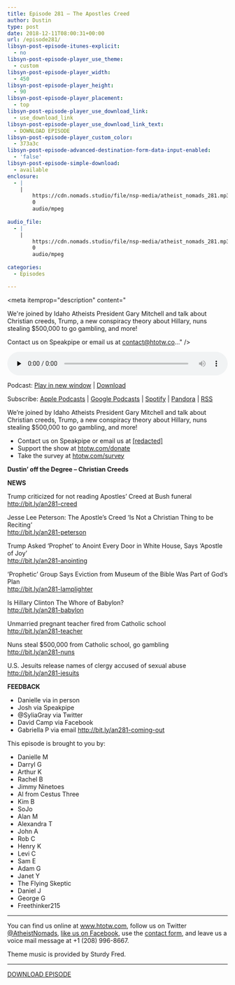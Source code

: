```yaml
---
title: Episode 281 – The Apostles Creed
author: Dustin
type: post
date: 2018-12-11T08:00:31+00:00
url: /episode281/
libsyn-post-episode-itunes-explicit:
  - no
libsyn-post-episode-player_use_theme:
  - custom
libsyn-post-episode-player_width:
  - 450
libsyn-post-episode-player_height:
  - 90
libsyn-post-episode-player_placement:
  - top
libsyn-post-episode-player_use_download_link:
  - use_download_link
libsyn-post-episode-player_use_download_link_text:
  - DOWNLOAD EPISODE
libsyn-post-episode-player_custom_color:
  - 373a3c
libsyn-post-episode-advanced-destination-form-data-input-enabled:
  - 'false'
libsyn-post-episode-simple-download:
  - available
enclosure:
  - |
    |
        https://cdn.nomads.studio/file/nsp-media/atheist_nomads_281.mp3
        0
        audio/mpeg
        
audio_file:
  - |
    |
        https://cdn.nomads.studio/file/nsp-media/atheist_nomads_281.mp3
        0
        audio/mpeg
        
categories:
  - Episodes

---
```

<div itemscope itemtype="http://schema.org/AudioObject">
  <meta itemprop="name" content="Episode 281 &#8211; The Apostles Creed" />
  
  <meta itemprop="uploadDate" content="2018-12-11T01:00:31-07:00" />
  
  <meta itemprop="encodingFormat" content="audio/mpeg" />
  
  <meta itemprop="description" content="




We're joined by Idaho Atheists President Gary Mitchell and talk about Christian creeds, Trump, a new conspiracy theory about Hillary, nuns stealing $500,000 to go gambling, and more!







Contact us on Speakpipe or email us at contact@htotw.co..." />
  
  <meta itemprop="contentUrl" content="https://dts.podtrac.com/redirect.mp3/cdn.nomads.studio/file/nsp-media/atheist_nomads_281.mp3" />
  
  <div class="powerpress_player" id="powerpress_player_8544">
    <audio class="wp-audio-shortcode" id="audio-2082-288" preload="none" style="width: 100%;" controls="controls"><source type="audio/mpeg" src="https://dts.podtrac.com/redirect.mp3/cdn.nomads.studio/file/nsp-media/atheist_nomads_281.mp3?_=288" /><a href="https://dts.podtrac.com/redirect.mp3/cdn.nomads.studio/file/nsp-media/atheist_nomads_281.mp3">https://dts.podtrac.com/redirect.mp3/cdn.nomads.studio/file/nsp-media/atheist_nomads_281.mp3</a></audio>
  </div>
</div>

<p class="powerpress_links powerpress_links_mp3">
  Podcast: <a href="https://dts.podtrac.com/redirect.mp3/cdn.nomads.studio/file/nsp-media/atheist_nomads_281.mp3" class="powerpress_link_pinw" target="_blank" title="Play in new window" onclick="return powerpress_pinw('https://htotw.com/?powerpress_pinw=2082-podcast');" rel="nofollow">Play in new window</a> | <a href="https://dts.podtrac.com/redirect.mp3/cdn.nomads.studio/file/nsp-media/atheist_nomads_281.mp3" class="powerpress_link_d" title="Download" rel="nofollow" download="atheist_nomads_281.mp3">Download</a>
</p>

<p class="powerpress_links powerpress_subscribe_links">
  Subscribe: <a href="https://podcasts.apple.com/us/podcast/humanists-take-on-the-world/id530050098?mt=2&ls=1" class="powerpress_link_subscribe powerpress_link_subscribe_itunes" target="_blank" title="Subscribe on Apple Podcasts" rel="nofollow">Apple Podcasts</a> | <a href="https://www.google.com/podcasts?feed=aHR0cDovL2F0aGVpc3Rub21hZHMubGlic3luLmNvbS9yc3M%3D" class="powerpress_link_subscribe powerpress_link_subscribe_googleplay" target="_blank" title="Subscribe on Google Podcasts" rel="nofollow">Google Podcasts</a> | <a href="https://open.spotify.com/show/3LzK2xZGike6Tc1GEMtMbr?si=LieN9SNuTpq96smuaUsH8A" class="powerpress_link_subscribe powerpress_link_subscribe_spotify" target="_blank" title="Subscribe on Spotify" rel="nofollow">Spotify</a> | <a href="https://www.pandora.com/podcast/atheist-nomads/PC:10122?corr=62071012&part=ug" class="powerpress_link_subscribe powerpress_link_subscribe_pandora" target="_blank" title="Subscribe on Pandora" rel="nofollow">Pandora</a> | <a href="https://htotw.com/feed/podcast/" class="powerpress_link_subscribe powerpress_link_subscribe_rss" target="_blank" title="Subscribe via RSS" rel="nofollow">RSS</a>
</p>

We&#8217;re joined by Idaho Atheists President Gary Mitchell and talk about Christian creeds, Trump, a new conspiracy theory about Hillary, nuns stealing $500,000 to go gambling, and more!

<!--more-->

  * Contact us on Speakpipe or email us at <a href="mailto:[redacted]" target="_blank" rel="noopener">[redacted]</a>
  * Support the show at <a href="https://htotw.com/donate" target="_blank" rel="noopener">htotw.com/donate</a>
  * Take the survey at <a href="https://htotw.com/survey" target="_blank" rel="noopener">htotw.com/survey</a>

**Dustin’ off the Degree &#8211; Christian Creeds**

**NEWS**

Trump criticized for not reading Apostles&#8217; Creed at Bush funeral  
<a href="http://bit.ly/an281-creed" target="_blank" rel="noopener">http://bit.ly/an281-creed</a>

Jesse Lee Peterson: The Apostle’s Creed ‘Is Not a Christian Thing to be Reciting’  
<a href="http://bit.ly/an281-peterson" target="_blank" rel="noopener">http://bit.ly/an281-peterson</a>

Trump Asked &#8216;Prophet&#8217; to Anoint Every Door in White House, Says &#8216;Apostle of Joy&#8217;  
<a href="http://bit.ly/an281-anointing" target="_blank" rel="noopener">http://bit.ly/an281-anointing</a>

‘Prophetic’ Group Says Eviction from Museum of the Bible Was Part of God’s Plan  
<a href="http://bit.ly/an281-lamplighter" target="_blank" rel="noopener">http://bit.ly/an281-lamplighter</a>

Is Hillary Clinton The Whore of Babylon?  
<a href="http://bit.ly/an281-babylon" target="_blank" rel="noopener">http://bit.ly/an281-babylon</a>

Unmarried pregnant teacher fired from Catholic school  
<a href="http://bit.ly/an281-teacher" target="_blank" rel="noopener">http://bit.ly/an281-teacher</a>

Nuns steal $500,000 from Catholic school, go gambling  
<a href="http://bit.ly/an281-nuns" target="_blank" rel="noopener">http://bit.ly/an281-nuns</a>

U.S. Jesuits release names of clergy accused of sexual abuse  
<a href="http://bit.ly/an281-jesuits" target="_blank" rel="noopener">http://bit.ly/an281-jesuits</a>

**FEEDBACK**

  * Danielle via in person
  * Josh via Speakpipe
  * @SyliaGray via Twitter
  * David Camp via Facebook
  * Gabriella P via email <a href="http://bit.ly/an281-coming-out" target="_blank" rel="noopener">http://bit.ly/an281-coming-out</a>

This episode is brought to you by:

  * Danielle M
  * Darryl G
  * Arthur K
  * Rachel B
  * Jimmy Ninetoes
  * Al from Cestus Three
  * Kim B
  * SoJo
  * Alan M
  * Alexandra T
  * John A
  * Rob C
  * Henry K
  * Levi C
  * Sam E
  * Adam G
  * Janet Y
  * The Flying Skeptic
  * Daniel J
  * George G
  * Freethinker215

<hr class="wp-block-separator" />

You can find us online at <a href="https://www.htotw.com/" target="_blank" rel="noopener">www.htotw.com</a>, follow us on Twitter <a href="https://htotw.com/twitter" target="_blank" rel="noopener">@AtheistNomads</a>, <a href="https://htotw.com/facebook" target="_blank" rel="noopener">like us on Facebook</a>, use the [contact form](https://htotw.com/contact), and leave us a voice mail message at +1 (208) 996-8667.

Theme music is provided by Sturdy Fred.

<hr class="wp-block-separator" />

[DOWNLOAD EPISODE][1]

 [1]: https://dts.podtrac.com/redirect.mp3/cdn.nomads.studio/file/nsp-media/atheist_nomads_281.mp3